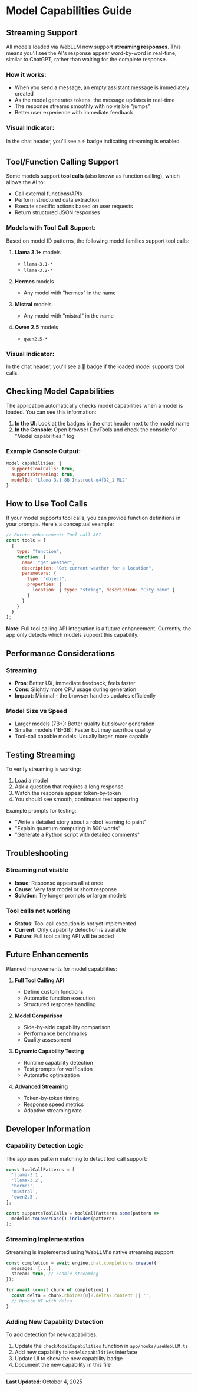 # Model Capabilities Guide

## Streaming Support

All models loaded via WebLLM now support **streaming responses**. This means you'll see the AI's response appear word-by-word in real-time, similar to ChatGPT, rather than waiting for the complete response.

### How it works:
- When you send a message, an empty assistant message is immediately created
- As the model generates tokens, the message updates in real-time
- The response streams smoothly with no visible "jumps"
- Better user experience with immediate feedback

### Visual Indicator:
In the chat header, you'll see a ⚡ badge indicating streaming is enabled.

## Tool/Function Calling Support

Some models support **tool calls** (also known as function calling), which allows the AI to:
- Call external functions/APIs
- Perform structured data extraction
- Execute specific actions based on user requests
- Return structured JSON responses

### Models with Tool Call Support:

Based on model ID patterns, the following model families support tool calls:

1. **Llama 3.1+** models
   - `llama-3.1-*`
   - `llama-3.2-*`
   
2. **Hermes** models
   - Any model with "hermes" in the name
   
3. **Mistral** models
   - Any model with "mistral" in the name
   
4. **Qwen 2.5** models
   - `qwen2.5-*`

### Visual Indicator:
In the chat header, you'll see a 🔧 badge if the loaded model supports tool calls.

## Checking Model Capabilities

The application automatically checks model capabilities when a model is loaded. You can see this information:

1. **In the UI**: Look at the badges in the chat header next to the model name
2. **In the Console**: Open browser DevTools and check the console for "Model capabilities:" log

### Example Console Output:
```javascript
Model capabilities: {
  supportsToolCalls: true,
  supportsStreaming: true,
  modelId: "Llama-3.1-8B-Instruct-q4f32_1-MLC"
}
```

## How to Use Tool Calls

If your model supports tool calls, you can provide function definitions in your prompts. Here's a conceptual example:

```javascript
// Future enhancement: Tool call API
const tools = [
  {
    type: "function",
    function: {
      name: "get_weather",
      description: "Get current weather for a location",
      parameters: {
        type: "object",
        properties: {
          location: { type: "string", description: "City name" }
        }
      }
    }
  }
];
```

**Note**: Full tool calling API integration is a future enhancement. Currently, the app only detects which models support this capability.

## Performance Considerations

### Streaming
- **Pros**: Better UX, immediate feedback, feels faster
- **Cons**: Slightly more CPU usage during generation
- **Impact**: Minimal - the browser handles updates efficiently

### Model Size vs Speed
- Larger models (7B+): Better quality but slower generation
- Smaller models (1B-3B): Faster but may sacrifice quality
- Tool-call capable models: Usually larger, more capable

## Testing Streaming

To verify streaming is working:

1. Load a model
2. Ask a question that requires a long response
3. Watch the response appear token-by-token
4. You should see smooth, continuous text appearing

Example prompts for testing:
- "Write a detailed story about a robot learning to paint"
- "Explain quantum computing in 500 words"
- "Generate a Python script with detailed comments"

## Troubleshooting

### Streaming not visible
- **Issue**: Response appears all at once
- **Cause**: Very fast model or short response
- **Solution**: Try longer prompts or larger models

### Tool calls not working
- **Status**: Tool call execution is not yet implemented
- **Current**: Only capability detection is available
- **Future**: Full tool calling API will be added

## Future Enhancements

Planned improvements for model capabilities:

1. **Full Tool Calling API**
   - Define custom functions
   - Automatic function execution
   - Structured response handling

2. **Model Comparison**
   - Side-by-side capability comparison
   - Performance benchmarks
   - Quality assessment

3. **Dynamic Capability Testing**
   - Runtime capability detection
   - Test prompts for verification
   - Automatic optimization

4. **Advanced Streaming**
   - Token-by-token timing
   - Response speed metrics
   - Adaptive streaming rate

## Developer Information

### Capability Detection Logic

The app uses pattern matching to detect tool call support:

```typescript
const toolCallPatterns = [
  'llama-3.1',
  'llama-3.2',
  'hermes',
  'mistral',
  'qwen2.5',
];

const supportsToolCalls = toolCallPatterns.some(pattern => 
  modelId.toLowerCase().includes(pattern)
);
```

### Streaming Implementation

Streaming is implemented using WebLLM's native streaming support:

```typescript
const completion = await engine.chat.completions.create({
  messages: [...],
  stream: true, // Enable streaming
});

for await (const chunk of completion) {
  const delta = chunk.choices[0]?.delta?.content || '';
  // Update UI with delta
}
```

### Adding New Capability Detection

To add detection for new capabilities:

1. Update the `checkModelCapabilities` function in `app/hooks/useWebLLM.ts`
2. Add new capability to `ModelCapabilities` interface
3. Update UI to show the new capability badge
4. Document the new capability in this file

---

**Last Updated**: October 4, 2025

